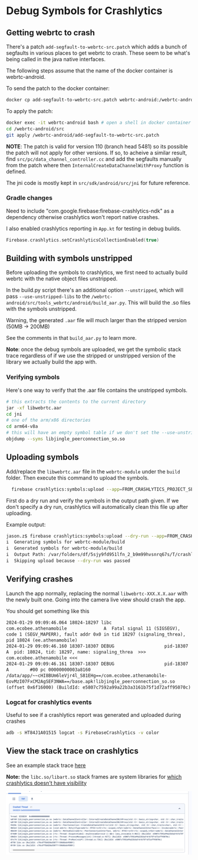# Debug Symbols for Crashlytics

## Getting webrtc to crash
There's a patch `add-segfault-to-webrtc-src.patch` which adds a bunch of segfaults in various places to get webrtc to crash. These seem to be what's being called in the java native interfaces.

The following steps assume that the name of the docker container is webrtc-android.

To send the patch to the docker container:

```bash
docker cp add-segfault-to-webrtc-src.patch webrtc-android:/webrtc-android/add-segfault-to-webrtc-src.patch
```

To apply the patch: 
```bash
docker exec -it webrtc-android bash # open a shell in docker container
cd /webrtc-android/src
git apply /webrtc-android/add-segfault-to-webrtc-src.patch
```

**NOTE**: The patch is valid for version 110 (branch head 5481) so its possible the patch will not apply for other versions. If so, to acheive a similar result, find `src/pc/data_channel_controller.cc` and add the segfaults manually from the patch where then `InternalCreateDataChannelWithProxy` function is defined.


The jni code is mostly kept in `src/sdk/android/src/jni` for future reference.

### Gradle changes
Need to include "com.google.firebase:firebase-crashlytics-ndk" as a dependency otherwise crashlytics won't report native crashes.

I also enabled crashlytics reporting in `App.kt` for testing in debug builds.

```kotlin
Firebase.crashlytics.setCrashlyticsCollectionEnabled(true)
```

## Building with symbols unstripped
Before uploading the symbols to crashlytics, we first need to actually build webrtc with the native object files unstripped. 

In the build.py script there's an additional option `--unstripped`, which will pass `--use-unstripped-libs` to the `/webrtc-android/src/tools_webrtc/android/build_aar.py`. This will build the .so files with the symbols unstripped.

Warning, the generated `.aar` file will much larger than the stripped version (50MB -> 200MB)

See the comments in that `build_aar.py` to learn more. 

**Note**: once the debug symbols are uploaded, we get the symbolic stack trace regardless of if we use the stripped or unstripped version of the library we actually build the app with.

### Verifying symbols
Here's one way to verify that the .aar file contains the unstripped symbols.

```bash
# this extracts the contents to the current directory
jar -xf libwebrtc.aar
cd jni
# one of the arm/x86 directories
cd arm64-v8a
# this will have an empty symbol table if we don't set the --use-unstripped-libs option
objdump --syms libjingle_peerconnection_so.so
```

## Uploading symbols
Add/replace the `libwebrtc.aar` file in the `webrtc-module` under the `build` folder. Then execute this command to upload the symbols. 


```bash
  firebase crashlytics:symbols:upload --app=FROM_CRASHLYTICS_PROJECT_SETTINGS webrtc-module/build
```

First do a dry run and verify the symbols in the output path given. If we don't specify a dry run, crashlytics will automatically clean this file up after uploading.

Example output:
```bash
jason.z$ firebase crashlytics:symbols:upload --dry-run --app=FROM_CRASHLYTICS_PROJECT_SETTINGS webrtc-module/build
i  Generating symbols for webrtc-module/build
i  Generated symbols for webrtc-module/build
i  Output Path: /var/folders/df/5sjy9fd951lfn_2_b9m99hvsnrq67s/T/crashlytics-406a37cc-e90f-4bb1-9681-fcf4443726c3/nativeSymbols/1-650884121576-android-a13e0ef8b687ff32/breakpad
i  Skipping upload because --dry-run was passed
```

## Verifying crashes
Launch the app normally, replacing the normal `libwebrtc-XXX.X.X.aar` with the newly built one. Going into the camera live view should crash the app.

You should get something like this
```
2024-01-29 09:09:46.064 18024-18297 libc                    com.ecobee.athenamobile              A  Fatal signal 11 (SIGSEGV), code 1 (SEGV_MAPERR), fault addr 0x0 in tid 18297 (signaling_threa), pid 18024 (ee.athenamobile)
2024-01-29 09:09:46.160 18307-18307 DEBUG                   pid-18307                            A  pid: 18024, tid: 18297, name: signaling_threa  >>> com.ecobee.athenamobile <<<
2024-01-29 09:09:46.161 18307-18307 DEBUG                   pid-18307                            A        #00 pc 00000000003a8160  /data/app/~~cHI8BUm6leVjr4l_S81EHg==/com.ecobee.athenamobile-EovMzI07FxCM2AgSEF3NWA==/base.apk!libjingle_peerconnection_so.so (offset 0x6f16000) (BuildId: e5807c7592a99a22b3a3161b75f1d72aff95070c)

```

### Logcat for crashlytics events
Useful to see if a crashlytics report was generated and uploaded during crashes

```bash
adb -s HT84J1A01515 logcat -s FirebaseCrashlytics -v color
```

## View the stack trace on crashlytics
See an example stack trace [here](https://console.firebase.google.com/u/0/project/ecobee-dev/crashlytics/app/android:com.ecobee.athenamobile/issues/d088ac2faef59a8d0f64c32d4f3c22d5?time=last-seven-days&sessionEventKey=65b7b1a0008b00014668491c2768956c_1907967860473654665)

**Note:** the `libc.so/libart.so` stack frames are system libraries for [which crashlytics doesn't have visibility](https://groups.google.com/g/firebase-talk/c/9TFRAoEUauU)


![Crashlytics stack trace](img/debug-symbols-crashlytics-screenshot.png)
